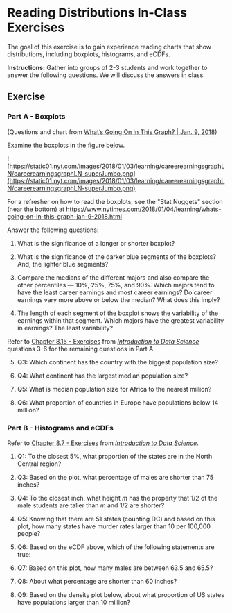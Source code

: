 # Reading Distributions In-Class Exercises

The goal of this exercise is to gain experience reading charts that show distributions, including boxplots, histograms, and eCDFs.
 
**Instructions:** Gather into groups of 2-3 students and work together to answer the following questions.  We will discuss the answers in class.

## Exercise

### Part A - Boxplots

(Questions and chart from [What’s Going On in This Graph? | Jan. 9, 2018](https://www.nytimes.com/2018/01/04/learning/whats-going-on-in-this-graph-jan-9-2018.html))

Examine the boxplots in the figure below.

![https://static01.nyt.com/images/2018/01/03/learning/careerearningsgraphLN/careerearningsgraphLN-superJumbo.png](https://static01.nyt.com/images/2018/01/03/learning/careerearningsgraphLN/careerearningsgraphLN-superJumbo.png)

For a refresher on how to read the boxplots, see the "Stat Nuggets" section (near the bottom) at https://www.nytimes.com/2018/01/04/learning/whats-going-on-in-this-graph-jan-9-2018.html

Answer the following questions:

1) What is the significance of a longer or shorter boxplot? 

2) What is the significance of the darker blue segments of the boxplots? And, the lighter blue segments?

3) Compare the medians of the different majors and also compare the other percentiles — 10%, 25%, 75%, and 90%. Which majors tend to have the least career earnings and most career earnings? Do career earnings vary more above or below the median? What does this imply?

4) The length of each segment of the boxplot shows the variability of the earnings within that segment.  Which majors have the greatest variability in earnings? The least variability? 

Refer to [Chapter 8.15 - Exercises](https://rafalab.github.io/dsbook/distributions.html#exercises-17) from [*Introduction to Data Science*](https://rafalab.github.io/dsbook/) questions 3-6 for the remaining questions in Part A.

5) Q3: Which continent has the country with the biggest population size?

6) Q4: What continent has the largest median population size?

7) Q5: What is median population size for Africa to the nearest million?

8) Q6: What proportion of countries in Europe have populations below 14 million?

### Part B - Histograms and eCDFs

Refer to [Chapter 8.7 - Exercises](https://rafalab.github.io/dsbook/distributions.html#exercises-16) from [*Introduction to Data Science*](https://rafalab.github.io/dsbook/).

1) Q1: To the closest 5%, what proportion of the states are in the North Central region?

2) Q3: Based on the plot, what percentage of males are shorter than 75 inches?

3) Q4: To the closest inch, what height *m* has the property that 1/2 of the male students are taller than *m* and 1/2 are shorter?

4) Q5: Knowing that there are 51 states (counting DC) and based on this plot, how many states have murder rates larger than 10 per 100,000 people?

5) Q6: Based on the eCDF above, which of the following statements are true:

6) Q7: Based on this plot, how many males are between 63.5 and 65.5?

7) Q8: About what percentage are shorter than 60 inches?

8) Q9: Based on the density plot below, about what proportion of US states have populations larger than 10 million?
